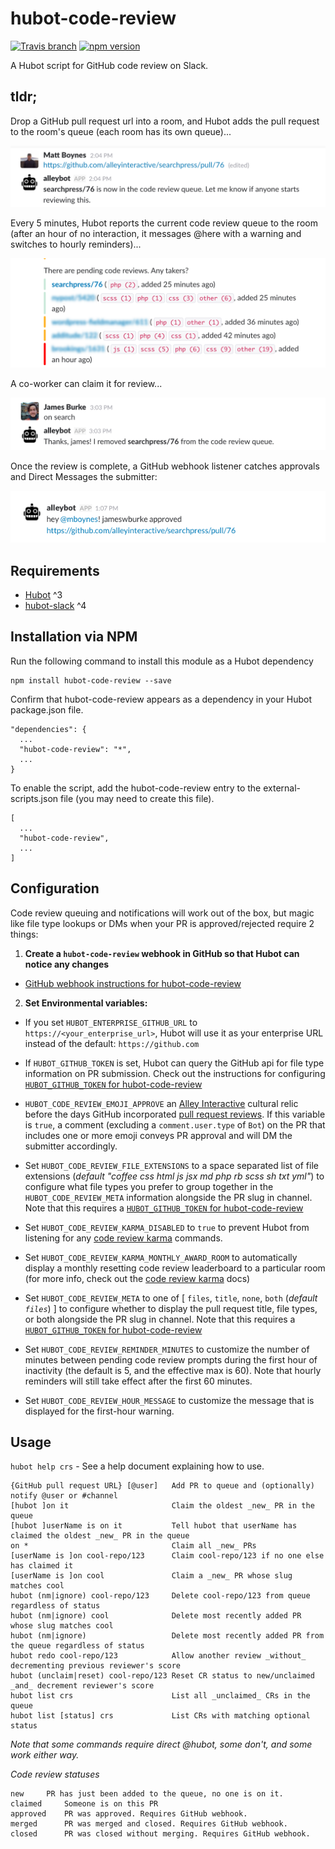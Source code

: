 # hubot-code-review

[![Travis branch](https://img.shields.io/travis/alleyinteractive/hubot-code-review/master.svg?maxAge=2592000)](https://travis-ci.org/alleyinteractive/hubot-code-review)
[![npm version](https://badge.fury.io/js/hubot-code-review.svg)](https://badge.fury.io/js/hubot-code-review)

A Hubot script for GitHub code review on Slack.

## tldr;

Drop a GitHub pull request url into a room, and Hubot adds the pull request
to the room's queue (each room has its own queue)...

![](/docs/images/submit-pr.png)

Every 5 minutes, Hubot reports the current code review queue to the room (after an hour of no interaction, it messages @here with a warning and switches to hourly reminders)...

![](/docs/images/remind-pr.png)

A co-worker can claim it for review...

![](/docs/images/claim-pr.png)

Once the review is complete, a GitHub webhook listener catches approvals and Direct Messages the submitter:

![](/docs/images/approve-pr.png)

## Requirements

- [Hubot](http://hubot.github.com/) ^3
- [hubot-slack](https://github.com/slackapi/hubot-slack) ^4

## Installation via NPM

Run the following command to install this module as a Hubot dependency

```
npm install hubot-code-review --save
```

Confirm that hubot-code-review appears as a dependency in your Hubot package.json file.

```
"dependencies": {
  ...
  "hubot-code-review": "*",
  ...
}
```

To enable the script, add the hubot-code-review entry to the external-scripts.json file (you may need to create this file).

```
[
  ...
  "hubot-code-review",
  ...
]
```

## Configuration

Code review queuing and notifications will work out of the box, but magic like
file type lookups or DMs when your PR is approved/rejected require 2 things:

1. **Create a `hubot-code-review` webhook in GitHub so that Hubot can notice any changes**

- [GitHub webhook instructions for hubot-code-review](/docs/github-webhook.md)

2. **Set Environmental variables:**

- If you set `HUBOT_ENTERPRISE_GITHUB_URL` to `https://<your_enterprise_url>`, Hubot will use it as your enterprise URL instead of the default: `https://github.com`

- If `HUBOT_GITHUB_TOKEN` is set, Hubot can query the GitHub api for file type information on PR submission. Check out the instructions for configuring
  [`HUBOT_GITHUB_TOKEN` for hubot-code-review](/docs/HUBOT_GITHUB_TOKEN.md)

- `HUBOT_CODE_REVIEW_EMOJI_APPROVE` an [Alley Interactive](https://www.alleyinteractive.com) cultural relic before the days GitHub incorporated [pull request reviews](https://help.github.com/articles/about-pull-request-reviews/). If this variable is `true`, a comment (excluding a `comment.user.type` of `Bot`) on the PR that includes one or more emoji conveys PR approval and will DM the submitter accordingly.

- Set `HUBOT_CODE_REVIEW_FILE_EXTENSIONS` to a space separated list of file extensions (_default "coffee css html js jsx md php rb scss sh txt yml"_) to configure what file types you prefer to group together in the `HUBOT_CODE_REVIEW_META` information alongside the PR slug in channel. Note that this requires a [`HUBOT_GITHUB_TOKEN` for hubot-code-review](/docs/HUBOT_GITHUB_TOKEN.md)

- Set `HUBOT_CODE_REVIEW_KARMA_DISABLED` to `true` to prevent Hubot from listening for any
  [code review karma](/docs/code-review-karma.md) commands.

- Set `HUBOT_CODE_REVIEW_KARMA_MONTHLY_AWARD_ROOM` to automatically display a monthly resetting code review leaderboard to a particular room (for more info, check out the [code review karma](/docs/code-review-karma.md) docs)

- Set `HUBOT_CODE_REVIEW_META` to one of [ `files`, `title`, `none`, `both` (_default `files`_) ] to configure whether to display the pull request title, file types, or both alongside the PR slug in channel. Note that this requires a [`HUBOT_GITHUB_TOKEN` for hubot-code-review](/docs/HUBOT_GITHUB_TOKEN.md)

- Set `HUBOT_CODE_REVIEW_REMINDER_MINUTES` to customize the number of minutes between pending code review prompts during the first hour of inactivity (the default is 5, and the effective max is 60). Note that hourly reminders will still take effect after the first 60 minutes.

- Set `HUBOT_CODE_REVIEW_HOUR_MESSAGE` to customize the message that is displayed for the first-hour warning.

## Usage

`hubot help crs` - See a help document explaining how to use.

    {GitHub pull request URL} [@user]   Add PR to queue and (optionally) notify @user or #channel
    [hubot ]on it                       Claim the oldest _new_ PR in the queue
    [hubot ]userName is on it           Tell hubot that userName has claimed the oldest _new_ PR in the queue
    on *                                Claim all _new_ PRs
    [userName is ]on cool-repo/123      Claim cool-repo/123 if no one else has claimed it
    [userName is ]on cool               Claim a _new_ PR whose slug matches cool
    hubot (nm|ignore) cool-repo/123		Delete cool-repo/123 from queue regardless of status
    hubot (nm|ignore) cool            	Delete most recently added PR whose slug matches cool
    hubot (nm|ignore)                   Delete most recently added PR from the queue regardless of status
    hubot redo cool-repo/123            Allow another review _without_ decrementing previous reviewer's score
    hubot (unclaim|reset) cool-repo/123 Reset CR status to new/unclaimed _and_ decrement reviewer's score
    hubot list crs                      List all _unclaimed_ CRs in the queue
    hubot list [status] crs             List CRs with matching optional status

_Note that some commands require direct @hubot, some don't, and some work either way._

_Code review statuses_

    new		PR has just been added to the queue, no one is on it.
    claimed		Someone is on this PR
    approved	PR was approved. Requires GitHub webhook.
    merged		PR was merged and closed. Requires GitHub webhook.
    closed		PR was closed without merging. Requires GitHub webhook.
